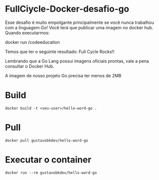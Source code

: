 # FullCiycle-Docker-desafio-go

Esse desafio é muito empolgante principalmente se você nunca trabalhou com a linguagem Go!
Você terá que publicar uma imagem no docker hub. Quando executarmos:

docker run <seu-user>/codeeducation

Temos que ter o seguinte resultado: Full Cycle Rocks!!

Lembrando que a Go Lang possui imagens oficiais prontas, vale a pena consultar o Docker Hub.

A imagem de nosso projeto Go precisa ter menos de 2MB


# Build 
```
docker build -t <seu-user>/hello-word-go .
```

# Pull 
```
docker pull gustavobkdev/hello-word-go
```

# Executar o container
```
docker run --rm gustavobkdev/hello-word-go